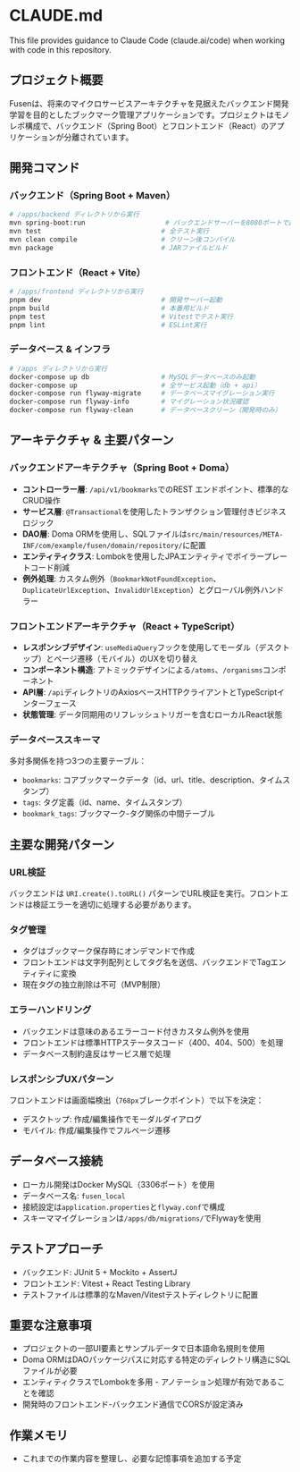 # CLAUDE.md

This file provides guidance to Claude Code (claude.ai/code) when working with code in this repository.

## プロジェクト概要

Fusenは、将来のマイクロサービスアーキテクチャを見据えたバックエンド開発学習を目的としたブックマーク管理アプリケーションです。プロジェクトはモノレポ構成で、バックエンド（Spring Boot）とフロントエンド（React）のアプリケーションが分離されています。

## 開発コマンド

### バックエンド（Spring Boot + Maven）
```bash
# /apps/backend ディレクトリから実行
mvn spring-boot:run                    # バックエンドサーバーを8080ポートで起動
mvn test                              # 全テスト実行
mvn clean compile                     # クリーン後コンパイル
mvn package                           # JARファイルビルド
```

### フロントエンド（React + Vite）
```bash
# /apps/frontend ディレクトリから実行
pnpm dev                              # 開発サーバー起動
pnpm build                            # 本番用ビルド
pnpm test                             # Vitestでテスト実行
pnpm lint                             # ESLint実行
```

### データベース & インフラ
```bash
# /apps ディレクトリから実行
docker-compose up db                  # MySQLデータベースのみ起動
docker-compose up                     # 全サービス起動（db + api）
docker-compose run flyway-migrate     # データベースマイグレーション実行
docker-compose run flyway-info        # マイグレーション状況確認
docker-compose run flyway-clean       # データベースクリーン（開発時のみ）
```

## アーキテクチャ & 主要パターン

### バックエンドアーキテクチャ（Spring Boot + Doma）
- **コントローラー層**: `/api/v1/bookmarks`でのREST エンドポイント、標準的なCRUD操作
- **サービス層**: `@Transactional`を使用したトランザクション管理付きビジネスロジック
- **DAO層**: Doma ORMを使用し、SQLファイルは`src/main/resources/META-INF/com/example/fusen/domain/repository/`に配置
- **エンティティクラス**: Lombokを使用したJPAエンティティでボイラープレートコード削減
- **例外処理**: カスタム例外（`BookmarkNotFoundException`、`DuplicateUrlException`、`InvalidUrlException`）とグローバル例外ハンドラー

### フロントエンドアーキテクチャ（React + TypeScript）
- **レスポンシブデザイン**: `useMediaQuery`フックを使用してモーダル（デスクトップ）とページ遷移（モバイル）のUXを切り替え
- **コンポーネント構造**: アトミックデザインによる`/atoms`、`/organisms`コンポーネント
- **API層**: `/api`ディレクトリのAxiosベースHTTPクライアントとTypeScriptインターフェース
- **状態管理**: データ同期用のリフレッシュトリガーを含むローカルReact状態

### データベーススキーマ
多対多関係を持つ3つの主要テーブル：
- `bookmarks`: コアブックマークデータ（id、url、title、description、タイムスタンプ）
- `tags`: タグ定義（id、name、タイムスタンプ）
- `bookmark_tags`: ブックマーク-タグ関係の中間テーブル

## 主要な開発パターン

### URL検証
バックエンドは `URI.create().toURL()` パターンでURL検証を実行。フロントエンドは検証エラーを適切に処理する必要があります。

### タグ管理
- タグはブックマーク保存時にオンデマンドで作成
- フロントエンドは文字列配列としてタグ名を送信、バックエンドでTagエンティティに変換
- 現在タグの独立削除は不可（MVP制限）

### エラーハンドリング
- バックエンドは意味のあるエラーコード付きカスタム例外を使用
- フロントエンドは標準HTTPステータスコード（400、404、500）を処理
- データベース制約違反はサービス層で処理

### レスポンシブUXパターン
フロントエンドは画面幅検出（`768px`ブレークポイント）で以下を決定：
- デスクトップ: 作成/編集操作でモーダルダイアログ
- モバイル: 作成/編集操作でフルページ遷移

## データベース接続
- ローカル開発はDocker MySQL（3306ポート）を使用
- データベース名: `fusen_local`
- 接続設定は`application.properties`と`flyway.conf`で構成
- スキーママイグレーションは`/apps/db/migrations/`でFlywayを使用

## テストアプローチ
- バックエンド: JUnit 5 + Mockito + AssertJ
- フロントエンド: Vitest + React Testing Library
- テストファイルは標準的なMaven/Vitestテストディレクトリに配置

## 重要な注意事項
- プロジェクトの一部UI要素とサンプルデータで日本語命名規則を使用
- Doma ORMはDAOパッケージパスに対応する特定のディレクトリ構造にSQLファイルが必要
- エンティティクラスでLombokを多用 - アノテーション処理が有効であることを確認
- 開発時のフロントエンド-バックエンド通信でCORSが設定済み

## 作業メモリ
- これまでの作業内容を整理し、必要な記憶事項を追加する予定